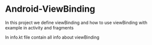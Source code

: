 # Android-ViewBinding

In this project we define viewBinding and how to use viewBinding with example in activity and fragments

In info.kt file contain all info about viewBinding 
